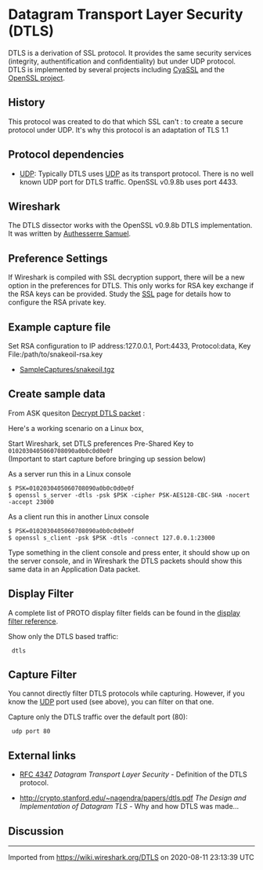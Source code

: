 # Datagram Transport Layer Security (DTLS)

DTLS is a derivation of SSL protocol. It provides the same security services (integrity, authentification and confidentiality) but under UDP protocol. DTLS is implemented by several projects including [CyaSSL](http://www.yassl.com) and the [OpenSSL project](http://www.openssl.org).

## History

This protocol was created to do that which SSL can't : to create a secure protocol under UDP. It's why this protocol is an adaptation of TLS 1.1

## Protocol dependencies

  - [UDP](/UDP): Typically DTLS uses [UDP](/UDP) as its transport protocol. There is no well known UDP port for DTLS traffic. OpenSSL v0.9.8b uses port 4433.

## Wireshark

The DTLS dissector works with the OpenSSL v0.9.8b DTLS implementation. It was written by [Authesserre Samuel](mailto:sauthess@gmail.com).

## Preference Settings

If Wireshark is compiled with SSL decryption support, there will be a new option in the preferences for DTLS. This only works for RSA key exchange if the RSA keys can be provided. Study the [SSL](/SSL) page for details how to configure the RSA private key.

## Example capture file

Set RSA configuration to IP address:127.0.0.1, Port:4433, Protocol:data, Key File:/path/to/snakeoil-rsa.key

  - [SampleCaptures/snakeoil.tgz](uploads/__moin_import__/attachments/SampleCaptures/snakeoil.tgz)

## Create sample data

From ASK quesiton [Decrypt DTLS packet](https://ask.wireshark.org/question/23865/decrypt-dtls-packet/) :  

Here's a working scenario on a Linux box,

Start Wireshark, set DTLS preferences Pre-Shared Key to `0102030405060708090a0b0c0d0e0f`  
(Important to start capture before bringing up session below)  

As a server run this in a Linux console

```
$ PSK=0102030405060708090a0b0c0d0e0f
$ openssl s_server -dtls -psk $PSK -cipher PSK-AES128-CBC-SHA -nocert -accept 23000
```
As a client run this in another Linux console

```
$ PSK=0102030405060708090a0b0c0d0e0f
$ openssl s_client -psk $PSK -dtls -connect 127.0.0.1:23000
```
Type something in the client console and press enter, it should show up on the server console, and in Wireshark the DTLS packets should show this same data in an Application Data packet.

## Display Filter

A complete list of PROTO display filter fields can be found in the [display filter reference](http://www.wireshark.org/docs/dfref/d/dtls.html).

Show only the DTLS based traffic:

``` 
 dtls 
```

## Capture Filter

You cannot directly filter DTLS protocols while capturing. However, if you know the [UDP](/UDP) port used (see above), you can filter on that one.

Capture only the DTLS traffic over the default port (80):

``` 
 udp port 80 
```

## External links

  - [RFC 4347](http://tools.ietf.org/html/4347) *Datagram Transport Layer Security* - Definition of the DTLS protocol.

  - <http://crypto.stanford.edu/~nagendra/papers/dtls.pdf> *The Design and Implementation of Datagram TLS* - Why and how DTLS was made...

## Discussion

---

Imported from https://wiki.wireshark.org/DTLS on 2020-08-11 23:13:39 UTC
